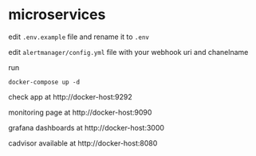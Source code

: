 # microservices

edit `.env.example` file and rename it to `.env`

edit `alertmanager/config.yml` file with your webhook uri and chanelname

run
```
docker-compose up -d
```

check app at http://docker-host:9292

monitoring page at http://docker-host:9090

grafana dashboards at http://docker-host:3000

cadvisor available at http://docker-host:8080
